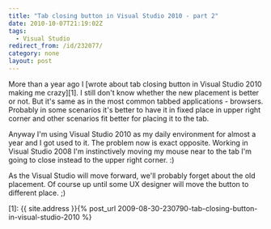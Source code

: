 ```yaml
---
title: "Tab closing button in Visual Studio 2010 - part 2"
date: 2010-10-07T21:19:02Z
tags:
  - Visual Studio
redirect_from: /id/232077/
category: none
layout: post
---
```

More than a year ago I [wrote about tab closing button in Visual Studio 2010 making me crazy][1]. I still don't know whether the new placement is better or not. But it's same as in the most common tabbed applications - browsers. Probably in some scenarios it's better to have it in fixed place in upper right corner and other scenarios fit better for placing it to the tab.

Anyway I'm using Visual Studio 2010 as my daily environment for almost a year and I got used to it. The problem now is exact opposite. Working in Visual Studio 2008 I'm instinctively moving my mouse near to the tab I'm going to close instead to the upper right corner. :)

As the Visual Studio will move forward, we'll probably forget about the old placement. Of course up until some UX designer will move the button to different place. ;)

[1]: {{ site.address }}{% post_url 2009-08-30-230790-tab-closing-button-in-visual-studio-2010 %}
